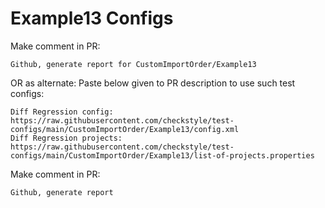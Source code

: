 # Example13 Configs
Make comment in PR:
```
Github, generate report for CustomImportOrder/Example13
```
OR as alternate:
Paste below given to PR description to use such test configs:
```
Diff Regression config: https://raw.githubusercontent.com/checkstyle/test-configs/main/CustomImportOrder/Example13/config.xml
Diff Regression projects: https://raw.githubusercontent.com/checkstyle/test-configs/main/CustomImportOrder/Example13/list-of-projects.properties
```
Make comment in PR:
```
Github, generate report
```
